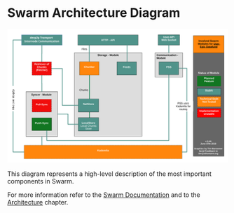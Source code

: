 # Swarm Architecture Diagram

![Swarm Architecture Diagram](https://raw.githubusercontent.com/ethersphere/swarm-guide/master/contents/img/high-level-components.svg?sanitize=true "Swarm Architecture Diagram")

This diagram represents a high-level description of the most important components in Swarm.

For more information refer to the [Swarm Documentation](https://swarm-guide.readthedocs.io) and to the [Architecture](https://swarm-guide.readthedocs.io/en/latest/architecture.html) chapter.
